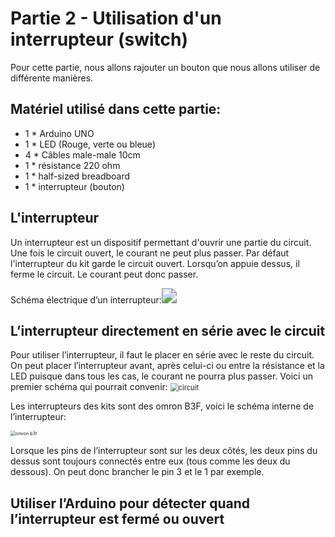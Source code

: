 # Partie 2 - Utilisation d'un interrupteur (switch)

Pour cette partie, nous allons rajouter un bouton que nous allons utiliser de différente manières.

## Matériel utilisé dans cette partie:

* 1 * Arduino UNO
* 1 * LED (Rouge, verte ou bleue)
* 4 * Câbles male-male 10cm
* 1 * résistance 220 ohm
* 1 * half-sized breadboard
* 1 * interrupteur (bouton)

## L'interrupteur
Un interrupteur est un dispositif permettant d'ouvrir une partie du circuit. Une fois le circuit ouvert, le courant ne peut plus passer. Par défaut l'interrupteur du kit garde le circuit ouvert. Lorsqu’on appuie dessus, il ferme le circuit. Le courant peut donc passer.

Schéma électrique d’un interrupteur:<img src="img\switch diagram.png" style="zoom:150%;" />

## L’interrupteur directement en série avec le circuit

Pour utiliser l’interrupteur, il faut le placer en série avec le reste du circuit. On peut placer l’interrupteur avant, après celui-ci ou entre la résistance et la LED puisque dans tous les cas, le courant ne pourra plus passer. Voici un premier schéma qui pourrait convenir:  <img src="img\circuit.png" alt="circuit" style="zoom:80%;" />

Les interrupteurs des kits sont des omron B3F, voici le schéma interne de l’interrupteur:

 <img src="img\omron b3f.png" alt="omron b3f" style="zoom:50%;" />

Lorsque les pins de l’interrupteur sont sur les deux côtés, les deux pins du dessus sont toujours connectés entre eux (tous comme les deux du dessous). On peut donc brancher le pin 3 et le 1 par exemple.

## Utiliser l’Arduino pour détecter quand l’interrupteur est fermé ou ouvert